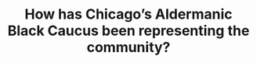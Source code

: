 ---
title: "How has Chicago’s Aldermanic Black Caucus been representing the community?"
description: ""
tech: ['vue','aws','wordpress','elementor']
url: 'https://thetriibe.com/2023/02/how-has-chicagos-aldermanic-black-caucus-been-representing-the-community/'
---